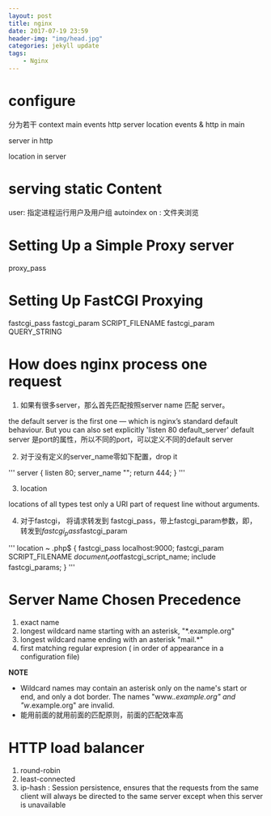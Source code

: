 ```yaml
---
layout: post
title: nginx
date: 2017-07-19 23:59
header-img: "img/head.jpg"
categories: jekyll update
tags:
    - Nginx
---
```


# configure

分为若干 context
main events http server location
events & http in main

server in http

location in server

# serving static Content
user: 指定进程运行用户及用户组
autoindex on : 文件夹浏览

# Setting Up a Simple Proxy server

proxy_pass

# Setting Up FastCGI Proxying

fastcgi_pass
fastcgi_param SCRIPT_FILENAME
fastcgi_param  QUERY_STRING

# How does nginx process one request

1. 如果有很多server，那么首先匹配按照server name 匹配 server。

the default server is the first one — which is nginx’s standard default behaviour. But you can also set explicitly 
'listen 80 default_server' default server 是port的属性，所以不同的port，可以定义不同的default server

2. 对于没有定义的server_name零如下配置，drop it

'''
server {
    listen      80;
    server_name "";
    return      444;
}
'''

3. location

locations of all types test only a URI part of request line without arguments.

4. 对于fastcgi， 将请求转发到 fastcgi_pass，带上fastcgi_param参数，即，转发到$fastcgi_pass$fastcgi_param

'''
    location ~ \.php$ {
        fastcgi_pass  localhost:9000;
        fastcgi_param SCRIPT_FILENAME
                      $document_root$fastcgi_script_name;
        include       fastcgi_params;
    }
'''

# Server Name Chosen Precedence

1. exact name 
2. longest wildcard name starting with an asterisk, "*.example.org"
3. longest wildcard name ending with an asterisk "mail.*"
4. first matching regular expresion ( in order of appearance in a configuration file)

**NOTE**

+ Wildcard names may contain an asterisk only on the name's start or end, and only a dot border. The names "www.*.example.org"  and "w*.example.org" are invalid. 
+ 能用前面的就用前面的匹配原则，前面的匹配效率高

# HTTP load balancer

1. round-robin
2. least-connected
3. ip-hash : Session persistence, ensures that the requests from the same client will always be directed to the same server except when this server is unavailable

